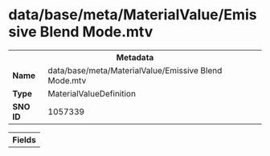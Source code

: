 <h1>data/base/meta/MaterialValue/Emissive Blend Mode.mtv</h1><table><tr><th colspan="100%">Metadata</th></tr><tr><td><b>Name</b></td><td>data/base/meta/MaterialValue/Emissive Blend Mode.mtv</td></tr><tr><td><b>Type</b></td><td>MaterialValueDefinition</td></tr><tr><td><b>SNO ID</b></td><td>1057339</td></tr></table>

<table><tr><th colspan="100%">Fields</th></tr></table>

